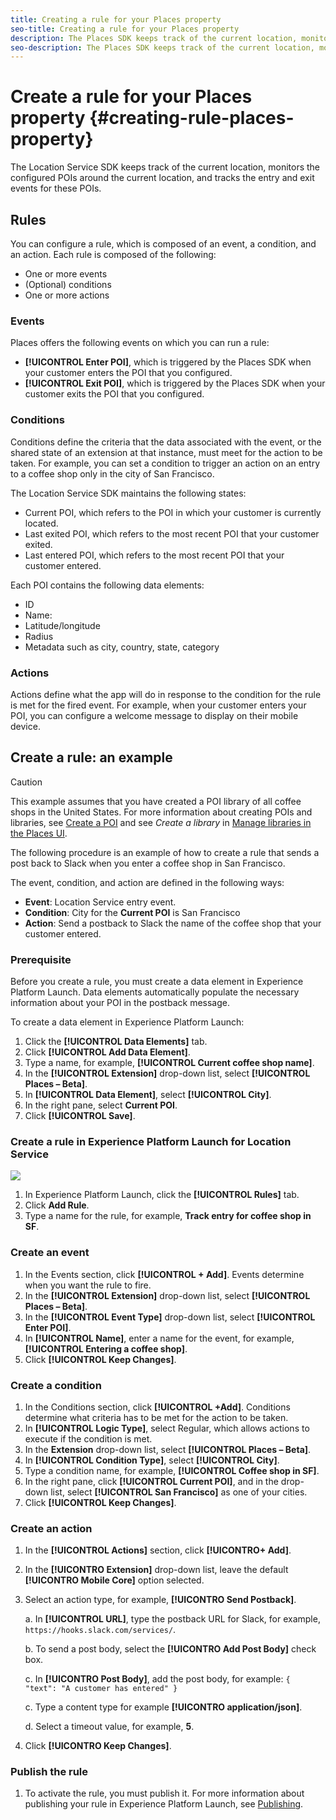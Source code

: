 ```yaml
---
title: Creating a rule for your Places property
seo-title: Creating a rule for your Places property
description: The Places SDK keeps track of the current location, monitors the configured POIs around the current location, and tracks the entry and exit events for these POIs. 
seo-description: The Places SDK keeps track of the current location, monitors the configured POIs around the current location, and tracks the entry and exit events for these POIs. 
---
```


# Create a rule for your Places property {#creating-rule-places-property}

The Location Service SDK keeps track of the current location, monitors the configured POIs around the current location, and tracks the entry and exit events for these POIs.

## Rules

You can configure a rule, which is composed of an event, a condition, and an action. Each rule is composed of the following:

* One or more events
* (Optional) conditions
* One or more actions

### Events

Places offers the following events on which you can run a rule:

* **[!UICONTROL Enter POI]**, which is triggered by the Places SDK when your customer enters the POI that you configured.
* **[!UICONTROL Exit POI]**, which is triggered by the Places SDK when your customer exits the POI that you configured.

### Conditions

Conditions define the criteria that the data associated with the event, or the shared state of an extension at that instance, must meet for the action to be taken. For example, you can set a condition to trigger an action on an entry to a coffee shop only in the city of San Francisco.

The Location Service SDK maintains the following states:

* Current POI, which refers to the POI in which your customer is currently located.
* Last exited POI, which refers to the most recent POI that your customer exited.
* Last entered POI, which refers to the most recent POI that your customer entered.

Each POI contains the following data elements:

* ID 
* Name:
* Latitude/longitude
* Radius
* Metadata such as city, country, state, category

### Actions

Actions define what the app will do in response to the condition for the rule is met for the fired event. For example, when your customer enters your POI, you can configure a welcome message to display on their mobile device.

## Create a rule: an example

>[!CAUTION]
>
>This example assumes that you have created a POI library of all coffee shops in the United States. For more information about creating POIs and libraries, see [Create a POI](/help/poi-mgmt-ui/create-a-poi-ui.md) and see *Create a library* in [Manage libraries in the Places UI](/help/poi-mgmt-ui/manage-libraries-in-the-places-ui.md).

The following procedure is an example of how to create a rule that sends a post back to Slack when you enter a coffee shop in San Francisco.

The event, condition, and action are defined in the following ways:

* **Event**: Location Service entry event.
* **Condition**: City for the **Current POI** is San Francisco
* **Action**: Send a postback to Slack the name of the coffee shop that your customer entered.

### Prerequisite

Before you create a rule, you must create a data element in Experience Platform Launch. Data elements automatically populate the necessary information about your POI in the postback message.

To create a data element in Experience Platform Launch:

1. Click the **[!UICONTROL Data Elements]** tab.
2. Click **[!UICONTROL Add Data Element]**.
3. Type a name, for example, **[!UICONTROL Current coffee shop name]**.
4. In the **[!UICONTROL Extension]** drop-down list, select **[!UICONTROL Places – Beta]**.
5. In **[!UICONTROL Data Element]**, select **[!UICONTROL City]**.
6. In the right pane, select **Current POI**.
7. Click **[!UICONTROL Save]**.

### Create a rule in Experience Platform Launch for Location Service

![](//help/assets/create-a-rule.png)

1. In Experience Platform Launch, click the **[!UICONTROL Rules]** tab.
2. Click **Add Rule**.
3. Type a name for the rule, for example, **Track entry for coffee shop in SF**.

### Create an event

1. In the Events section, click **[!UICONTROL + Add]**. Events determine when you want the rule to fire.
2. In the **[!UICONTROL Extension]** drop-down list, select **[!UICONTROL Places – Beta]**.
3. In the **[!UICONTROL Event Type]** drop-down list, select **[!UICONTROL Enter POI]**.
4. In **[!UICONTROL Name]**, enter a name for the event, for example, **[!UICONTROL Entering a coffee shop]**.
5. Click **[!UICONTROL Keep Changes]**.

### Create a condition

1. In the Conditions section, click **[!UICONTROL +Add]**. Conditions determine what criteria has to be met for the action to be taken.
2. In **[!UICONTROL Logic Type]**, select Regular, which allows actions to execute if the condition is met.
3. In the **Extension** drop-down list, select **[!UICONTROL Places – Beta]**.
4. In **[!UICONTROL Condition Type]**, select **[!UICONTROL City]**.
5. Type a condition name, for example, **[!UICONTROL Coffee shop in SF]**.
6. In the right pane, click **[!UICONTROL Current POI]**, and in the drop-down list, select **[!UICONTROL San Francisco]** as one of your cities.
7. Click **[!UICONTROL Keep Changes]**.

### Create an action

1. In the **[!UICONTROL Actions]** section, click **[!UICONTRO+ Add]**.
2. In the **[!UICONTRO Extension]** drop-down list, leave the default **[!UICONTRO Mobile Core]** option selected.
3. Select an action type, for example, **[!UICONTRO Send Postback]**.

   a. In **[!UICONTROL URL]**, type the postback URL for Slack, for example, `https://hooks.slack.com/services/`.

   b. To send a post body, select the **[!UICONTRO Add Post Body]** check box.

   c. In **[!UICONTRO Post Body]**, add the post body, for example: `{ "text": "A customer has entered" }`

   c. Type a content type for example **[!UICONTRO application/json]**.

   d. Select a timeout value, for example, **5**.

4. Click **[!UICONTRO Keep Changes]**.

### Publish the rule

1. To activate the rule, you must publish it. For more information about publishing your rule in Experience Platform Launch, see [Publishing](https://docs.adobelaunch.com/launch-reference/publishing).